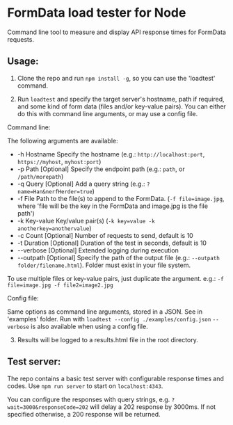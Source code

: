 # FormData load tester for Node
Command line tool to measure and display API response times for FormData requests.

## Usage:
1) Clone the repo and run `npm install -g`, so you can use the 'loadtest' command.

2) Run `loadtest` and specify the target server's hostname, path if required, and some kind of form data (files and/or key-value pairs). You can either do this with command line arguments, or may use a config file.


Command line:

The following arguments are available:
* -h    Hostname    Specify the hostname (e.g.: `http://localhost:port`, `https://myhost`, `myhost:port`)
* -p    Path        [Optional] Specify the endpoint path (e.g.: `path`, or `/path/morepath`)
* -q    Query       [Optional] Add a query string (e.g.: `?name=Han&nerfHerder=true`)
* -f    File        Path to the file(s) to append to the FormData. (`-f file=image.jpg`, where 'file will be the key in the FormData and image.jpg is the file path')
* -k    Key-value   Key/value pair(s) (`-k key=value -k anotherkey=anothervalue`)
* -c    Count       [Optional] Number of requests to send, default is 10
* -t    Duration    [Optional] Duration of the test in seconds, default is 10
* --verbose         [Optional] Extended logging during execution
* --outpath         [Optional] Specify the path of the output file (e.g.: `--outpath folder/filename.html`). Folder must exist in your file system.

To use multiple files or key-value pairs, just duplicate the argument. e.g.: `-f file=image.jpg -f file2=image2.jpg`


Config file:

Same options as command line arguments, stored in a JSON. See in 'examples' folder.
Run with `loadtest --config ./examples/config.json`
`--verbose` is also available when using a config file.

3) Results will be logged to a results.html file in the root directory.


## Test server:

The repo contains a basic test server with configurable response times and codes.
Use `npm run server` to start on `localhost:4343`.

You can configure the responses with query strings, e.g. `?wait=3000&responseCode=202` will delay a 202 response by 3000ms. If not specified otherwise, a 200 response will be returned.
